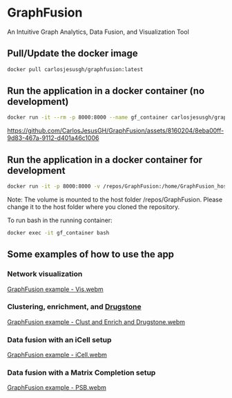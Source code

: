 # GraphFusion
An Intuitive Graph Analytics, Data Fusion, and Visualization Tool

## Pull/Update the docker image
```bash
docker pull carlosjesusgh/graphfusion:latest
```

## Run the application in a docker container (no development)
```bash
docker run -it --rm -p 8000:8000 --name gf_container carlosjesusgh/graphfusion:latest
```



https://github.com/CarlosJesusGH/GraphFusion/assets/8160204/8eba00ff-9d83-467a-9112-d401a46c1006



## Run the application in a docker container for development
```bash
docker run -it -p 8000:8000 -v /repos/GraphFusion:/home/GraphFusion_host --entrypoint "/home/init_script_dev.sh" --name gf_container carlosjesusgh/graphfusion:latest
```

Note: The volume is mounted to the host folder /repos/GraphFusion. Please change it to the host folder where you cloned the repository.

To run bash in the running container: 
```bash
docker exec -it gf_container bash
```

## Some examples of how to use the app

### Network visualization

[GraphFusion example - Vis.webm](https://github.com/CarlosJesusGH/GraphFusion/assets/8160204/a648a82b-989e-4757-8e7d-9dc29a9ac000)

### Clustering, enrichment, and [Drugstone](https://drugst.one/)

[GraphFusion example - Clust and Enrich and Drugstone.webm](https://github.com/CarlosJesusGH/GraphFusion/assets/8160204/2f98fc46-1292-4305-a87d-bfa4b0313658)

### Data fusion with an iCell setup

[GraphFusion example - iCell.webm](https://github.com/CarlosJesusGH/GraphFusion/assets/8160204/f0486c9f-87c2-4120-be9e-e5c1f9286350)

### Data fusion with a Matrix Completion setup

[GraphFusion example - PSB.webm](https://github.com/CarlosJesusGH/GraphFusion/assets/8160204/aa2ed2c5-b234-44aa-af6e-5833853c39be)

